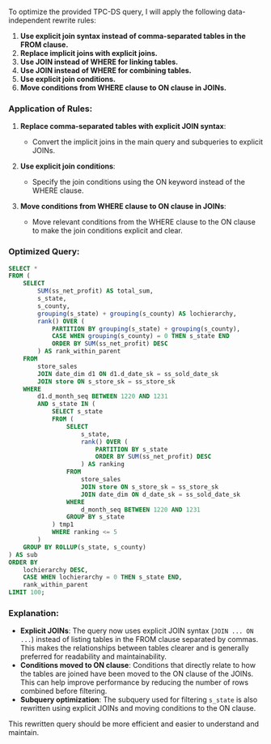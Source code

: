 To optimize the provided TPC-DS query, I will apply the following data-independent rewrite rules:

1. **Use explicit join syntax instead of comma-separated tables in the FROM clause.**
2. **Replace implicit joins with explicit joins.**
3. **Use JOIN instead of WHERE for linking tables.**
4. **Use JOIN instead of WHERE for combining tables.**
5. **Use explicit join conditions.**
6. **Move conditions from WHERE clause to ON clause in JOINs.**

### Application of Rules:

1. **Replace comma-separated tables with explicit JOIN syntax**:
   - Convert the implicit joins in the main query and subqueries to explicit JOINs.
   
2. **Use explicit join conditions**:
   - Specify the join conditions using the ON keyword instead of the WHERE clause.

3. **Move conditions from WHERE clause to ON clause in JOINs**:
   - Move relevant conditions from the WHERE clause to the ON clause to make the join conditions explicit and clear.

### Optimized Query:

```sql
SELECT *
FROM (
    SELECT 
        SUM(ss_net_profit) AS total_sum,
        s_state,
        s_county,
        grouping(s_state) + grouping(s_county) AS lochierarchy,
        rank() OVER (
            PARTITION BY grouping(s_state) + grouping(s_county), 
            CASE WHEN grouping(s_county) = 0 THEN s_state END 
            ORDER BY SUM(ss_net_profit) DESC
        ) AS rank_within_parent
    FROM 
        store_sales
        JOIN date_dim d1 ON d1.d_date_sk = ss_sold_date_sk
        JOIN store ON s_store_sk = ss_store_sk
    WHERE 
        d1.d_month_seq BETWEEN 1220 AND 1231
        AND s_state IN (
            SELECT s_state
            FROM (
                SELECT 
                    s_state,
                    rank() OVER (
                        PARTITION BY s_state 
                        ORDER BY SUM(ss_net_profit) DESC
                    ) AS ranking
                FROM 
                    store_sales
                    JOIN store ON s_store_sk = ss_store_sk
                    JOIN date_dim ON d_date_sk = ss_sold_date_sk
                WHERE 
                    d_month_seq BETWEEN 1220 AND 1231
                GROUP BY s_state
            ) tmp1
            WHERE ranking <= 5
        )
    GROUP BY ROLLUP(s_state, s_county)
) AS sub
ORDER BY 
    lochierarchy DESC,
    CASE WHEN lochierarchy = 0 THEN s_state END,
    rank_within_parent
LIMIT 100;
```

### Explanation:
- **Explicit JOINs**: The query now uses explicit JOIN syntax (`JOIN ... ON ...`) instead of listing tables in the FROM clause separated by commas. This makes the relationships between tables clearer and is generally preferred for readability and maintainability.
- **Conditions moved to ON clause**: Conditions that directly relate to how the tables are joined have been moved to the ON clause of the JOINs. This can help improve performance by reducing the number of rows combined before filtering.
- **Subquery optimization**: The subquery used for filtering `s_state` is also rewritten using explicit JOINs and moving conditions to the ON clause.

This rewritten query should be more efficient and easier to understand and maintain.